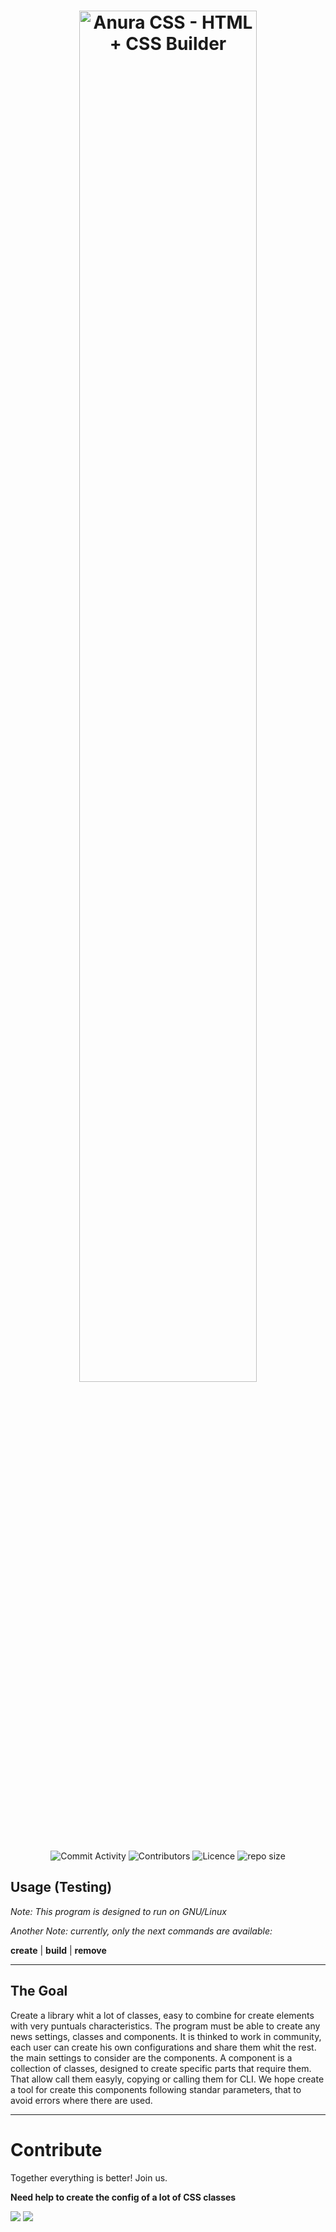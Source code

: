<h1 align="center">
  <img src="https://github.com/juampam/anura-css/blob/master/program/styles/anura.png?sanitize=true" alt="Anura CSS - HTML + CSS Builder" width="75%">
</h1>

<div align="center">

![Commit Activity](https://img.shields.io/github/commit-activity/w/juampam/anura?style=for-the-badge)
![Contributors](https://img.shields.io/github/contributors/juampam/anura?style=for-the-badge)
![Licence](https://img.shields.io/github/license/juampam/anura?style=for-the-badge)
![repo size](https://img.shields.io/github/repo-size/juampam/anura?style=for-the-badge)

</div>     

## Usage (Testing)

*Note: This program is designed to run on GNU/Linux*

*Another Note: currently, only the next commands are available:*

**create** | **build** | **remove**

---
## The Goal

Create a library whit a lot of classes, easy to combine for create elements with very puntuals characteristics.
The program must be able to create any news settings, classes and components. It is thinked to work in community, each user can create his own configurations and share them whit the rest. the main settings to consider are the components. A component is a collection of classes, designed to create specific parts that require them. That allow call them easyly, copying or calling them for CLI. We hope create a tool for create this components following standar parameters, that to avoid errors where there are used. 

---
# Contribute 

Together everything is better! Join us.

**Need help to create the config of a lot of CSS classes**

[<img src="https://img.shields.io/badge/Discord-7289DA?style=flat&logo=discord&logoColor=white"/>](https://discord.gg/22XF2sGC)
[<img src="https://img.shields.io/badge/Telegram-2CA5E0?style=flat&logo=telegram&logoColor=white"/>](https://t.me/+axasghbryK9mMWIx)




